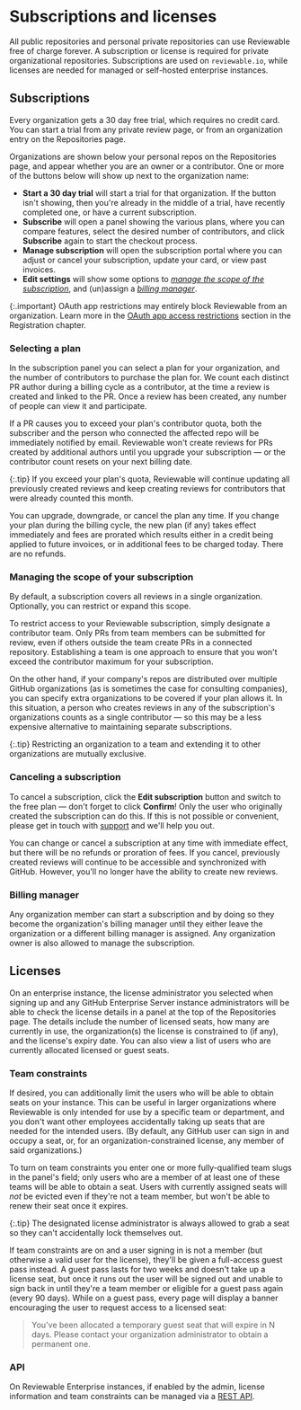 # Subscriptions and licenses

All public repositories and personal private repositories can use Reviewable free of charge forever.  A subscription or license is required for private organizational repositories.  Subscriptions are used on `reviewable.io`, while licenses are needed for managed or self-hosted enterprise instances.

## Subscriptions

Every organization gets a 30 day free trial, which requires no credit card. You can start a trial from any private review page, or from an organization entry on the Repositories page.

Organizations are shown below your personal repos on the Repositories page, and appear whether you are an owner or a contributor.  One or more of the buttons below will show up next to the organization name:
- **Start a 30 day trial** will start a trial for that organization.  If the button isn't showing, then you're already in the middle of a trial, have recently completed one, or have a current subscription.
- **Subscribe** will open a panel showing the various plans, where you can compare features, select the desired number of contributors, and click **Subscribe** again to start the checkout process.
- **Manage subscription** will open the subscription portal where you can adjust or cancel your subscription, update your card, or view past invoices.
- **Edit settings** will show some options to *[manage the scope of the subscription](#managing-the-scope-of-your-subscription)*, and (un)assign a *[billing manager](#billing-manager)*.

{:.important}
OAuth app restrictions may entirely block Reviewable from an organization. Learn more in the [OAuth app access restrictions](registration.md#oauth-restrictions) section in the Registration chapter.


### Selecting a plan

In the subscription panel you can select a plan for your organization, and the number of contributors to purchase the plan for.  We count each distinct PR author during a billing cycle as a contributor, at the time a review is created and linked to the PR.  Once a review has been created, any number of people can view it and participate.

If a PR causes you to exceed your plan's contributor quota, both the subscriber and the person who connected the affected repo will be immediately notified by email.  Reviewable won't create reviews for PRs created by additional authors until you upgrade your subscription — or the contributor count resets on your next billing date.

{:.tip}
If you exceed your plan's quota, Reviewable will continue updating all previously created reviews and keep creating reviews for contributors that were already counted this month.

You can upgrade, downgrade, or cancel the plan any time.  If you change your plan during the billing cycle, the new plan (if any) takes effect immediately and fees are prorated which results either in a credit being applied to future invoices, or in additional fees to be charged today.  There are no refunds.

### Managing the scope of your subscription

By default, a subscription covers all reviews in a single organization. Optionally, you can restrict or expand this scope.

To restrict access to your Reviewable subscription, simply designate a contributor team. Only PRs from team members can be submitted for review, even if others outside the team create PRs in a connected repository. Establishing a team is one approach to ensure that you won't exceed the contributor maximum for your subscription.

On the other hand, if your company's repos are distributed over multiple GitHub organizations (as is sometimes the case for consulting companies), you can specify extra organizations to be covered if your plan allows it. In this situation, a person who creates reviews in any of the subscription's organizations counts as a single contributor — so this may be a less expensive alternative to maintaining separate subscriptions.

{:.tip}
Restricting an organization to a team and extending it to other organizations are mutually exclusive.

### Canceling a subscription

To cancel a subscription, click the **Edit subscription** button and switch to the free plan — don't forget to click **Confirm**!  Only the user who originally created the subscription can do this.  If this is not possible or convenient, please get in touch with [support](mailto:support@reviewable.io) and we'll help you out.

You can change or cancel a subscription at any time with immediate effect, but there will be no refunds or proration of fees. If you cancel, previously created reviews will continue to be accessible and synchronized with GitHub. However, you'll no longer have the ability to create new reviews.

### Billing manager

Any organization member can start a subscription and by doing so they become the organization's billing manager until they either leave the organization or a different billing manager is assigned.  Any organization owner is also allowed to manage the subscription.

## Licenses

On an enterprise instance, the license administrator you selected when signing up and any GitHub Enterprise Server instance administrators will be able to check the license details in a panel at the top of the Repositories page.  The details include the number of licensed seats, how many are currently in use, the organization(s) the license is constrained to (if any), and the license's expiry date.  You can also view a list of users who are currently allocated licensed or guest seats.

### Team constraints

If desired, you can additionally limit the users who will be able to obtain seats on your instance.  This can be useful in larger organizations where Reviewable is only intended for use by a specific team or department, and you don't want other employees accidentally taking up seats that are needed for the intended users.  (By default, any GitHub user can sign in and occupy a seat, or, for an organization-constrained license, any member of said organizations.)

To turn on team constraints you enter one or more fully-qualified team slugs in the panel's field; only users who are a member of at least one of these teams will be able to obtain a seat.  Users with currently assigned seats will _not_ be evicted even if they're not a team member, but won't be able to renew their seat once it expires.

{:.tip}
The designated license administrator is always allowed to grab a seat so they can't accidentally lock themselves out.

If team constraints are on and a user signing in is not a member (but otherwise a valid user for the license), they'll be given a full-access guest pass instead.  A guest pass lasts for two weeks and doesn't take up a license seat, but once it runs out the user will be signed out and unable to sign back in until they're a team member or eligible for a guest pass again (every 90 days).  While on a guest pass, every page will display a banner encouraging the user to request access to a licensed seat:

> You've been allocated a temporary guest seat that will expire in N days. Please contact your organization administrator to obtain a permanent one.

### API

On Reviewable Enterprise instances, if enabled by the admin, license information and team constraints can be managed via a [REST API](https://github.com/Reviewable/Reviewable/blob/master/enterprise/api.md).
